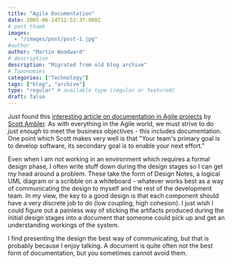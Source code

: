 ```yaml
---
title: "Agile Documentation"
date: 2005-06-24T12:52:37.000Z
# post thumb
images:
  - "/images/post/post-1.jpg"
#author
author: "Martin Woodward"
# description
description: "Migrated from old blog archive"
# Taxonomies
categories: ["Technology"]
tags: ["blog", "archive"]
type: "regular" # available type (regular or featured)
draft: false
---
```


Just found this [interesting article on documentation in Agile projects](http://www.agilemodeling.com/essays/agileDocumentation.htm) by [Scott Ambler](http://www.ambysoft.com/).  As with everything in the Agile world, we must strive to do *just enough* to meet the business objectives - this includes documentation.  One point which Scott makes very well is that "Your team's primary goal is to develop software, its secondary goal is to enable your next effort."

Even when I am not working in an environment which requires a formal design phase, I often write stuff down during the design stages so I can get my head around a problem.  These take the form of Design Notes, a logical UML diagram or a scribble on a whiteboard - whatever works best as a way of communicating the design to myself and the rest of the development team.  In my view, the key to a good design is that each component should have a very discrete job to do (low coupling, high cohesion).  I just wish I could figure out a painless way of sticking the artifacts produced during the initial design stages into a document that someone could pick up and get an understanding workings of the system.  

I find presenting the design the best way of communicating, but that is probably because I enjoy talking.  A document is quite often not the best form of documentation, but you sometimes cannot avoid them.